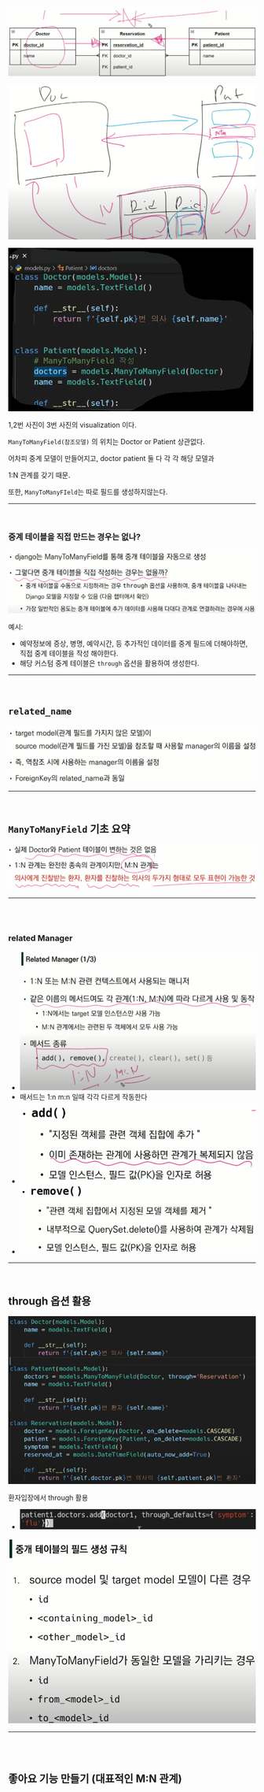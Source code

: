 ![image-20211020112539027](manyToManyField.assets/image-20211020112539027.png)

![image-20211020120310406](manyToManyField.assets/image-20211020120310406.png)

![image-20211020112616156](manyToManyField.assets/image-20211020112616156.png)

1,2번 사진이 3번 사진의 visualization 이다.

`ManyToManyField(참조모델)` 의 위치는 Doctor or Patient 상관없다.

어차피 중계 모델이 만들어지고, doctor patient 둘 다 각 각 해당 모델과 

1:N 관계를 갖기 때문.



또한, `ManyToManyFIeld`는 따로 필드를 생성하지않는다.

<hr>

<br>

### 중계 테이블을 직접 만드는 경우는 없나?

![image-20211020113440035](manyToManyField.assets/image-20211020113440035.png)

예시:

- 예약정보에 증상, 병명, 예약시간, 등 추가적인 데이터를 중계 필드에 더해야하면, 직접 중계 테이블을 작성 해야한다.
- 해당 커스텀 중계 테이블은 `through` 옵션을 활용하여 생성한다.



<hr>

<br>

## `related_name`

![image-20211020113312266](manyToManyField.assets/image-20211020113312266.png)

<hr>

<br>

## `ManyToManyField` 기초 요약

![image-20211020113635863](manyToManyField.assets/image-20211020113635863.png)

<hr>

<br>

<br>

### related Manager

- ![image-20211020115245200](manyToManyField.assets/image-20211020115245200.png)
- 매서드는 1:n m:n 일때 각각 다르게 작동한다
- ![image-20211020115339307](manyToManyField.assets/image-20211020115339307.png)
- ![image-20211020115358928](manyToManyField.assets/image-20211020115358928.png)

<hr>

<br>

## through 옵션 활용

![image-20211020115531199](manyToManyField.assets/image-20211020115531199.png)

환자입장에서 through 활용

- ![image-20211020120020668](manyToManyField.assets/image-20211020120020668.png)

![image-20211020120756520](manyToManyField.assets/image-20211020120756520.png)

<hr>

<br>

<br>

## 좋아요 기능 만들기 (대표적인 M:N 관계)







